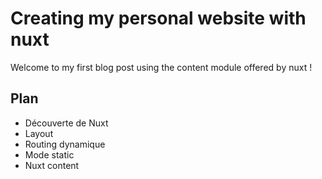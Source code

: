# Creating my personal website with nuxt

Welcome to my first blog post using the content module offered by nuxt !  

## Plan

- Découverte de Nuxt
- Layout
- Routing dynamique
- Mode static
- Nuxt content
